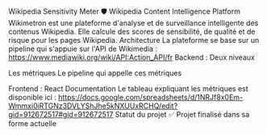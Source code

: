 Wikipedia Sensitivity Meter 🛡️
Wikipedia Content Intelligence Platform
Wikimetron est une plateforme d'analyse et de surveillance intelligente des contenus Wikipedia. Elle calcule des scores de sensibilité, de qualité et de risque pour les pages Wikipedia.
Architecture
La plateforme se base sur un pipeline qui s'appuie sur l'API de Wikimedia : https://www.mediawiki.org/wiki/API:Action_API/fr
Backend : Deux niveaux

Les métriques
Le pipeline qui appelle ces métriques

Frontend : React
Documentation
Le tableau expliquant les métriques est disponible ici : https://docs.google.com/spreadsheets/d/1NRJf8x0Em-Wmmxi0iRTGNz3DVLYShJhe5kNXUUxRCHQ/edit?gid=912672517#gid=912672517
Statut du projet
✅ Projet finalisé dans sa forme actuelle
